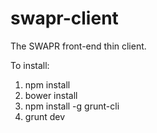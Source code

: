swapr-client
============

The SWAPR front-end thin client.

To install:
1. npm install
2. bower install
3. npm install -g grunt-cli
4. grunt dev
